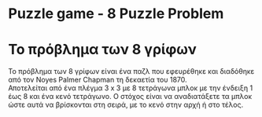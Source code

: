 # Puzzle game - 8 Puzzle Problem</br>
# Το πρόβλημα των 8 γρίφων</br>
Το πρόβλημα των 8 γρίφων είναι ένα παζλ που εφευρέθηκε και διαδόθηκε από τον Noyes Palmer Chapman τη δεκαετία του 1870. </br>
Αποτελείται από ένα πλέγμα 3 x 3 με 8 τετράγωνα μπλοκ με την ένδειξη 1 έως 8 και ένα κενό τετράγωνο. Ο στόχος είναι να αναδιατάξετε τα μπλοκ ώστε αυτά να βρίσκονται στη σειρά, με το κενό στην αρχή ή στο τέλος.
